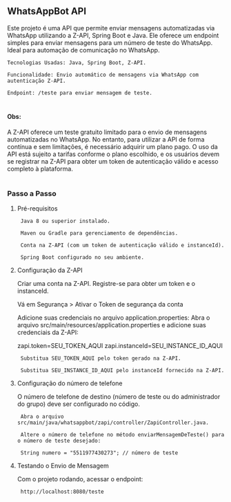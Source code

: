 ## WhatsAppBot API

Este projeto é uma API que permite enviar mensagens automatizadas via WhatsApp utilizando a Z-API, Spring Boot e Java. Ele oferece um endpoint simples para enviar mensagens para um número de teste do WhatsApp. Ideal para automação de comunicação no WhatsApp.

    Tecnologias Usadas: Java, Spring Boot, Z-API.

    Funcionalidade: Envio automático de mensagens via WhatsApp com autenticação Z-API.

    Endpoint: /teste para enviar mensagem de teste.
    
#

#### Obs: 
A Z-API oferece um teste gratuito limitado para o envio de mensagens automatizadas no WhatsApp. No entanto, para utilizar a API de forma contínua e sem limitações, é necessário adquirir um plano pago. O uso da API está sujeito a tarifas conforme o plano escolhido, e os usuários devem se registrar na Z-API para obter um token de autenticação válido e acesso completo à plataforma.

#

### Passo a Passo

1. Pré-requisitos

        Java 8 ou superior instalado.

        Maven ou Gradle para gerenciamento de dependências.

        Conta na Z-API (com um token de autenticação válido e instanceId).

        Spring Boot configurado no seu ambiente.

3. Configuração da Z-API

    Criar uma conta na Z-API. Registre-se para obter um token e o instanceId.

    Vá em Segurança > Ativar o Token de segurança da conta 

    Adicione suas credenciais no arquivo application.properties: Abra o arquivo src/main/resources/application.properties e adicione suas credenciais da Z-API:

    zapi.token=SEU_TOKEN_AQUI
    zapi.instanceId=SEU_INSTANCE_ID_AQUI

        Substitua SEU_TOKEN_AQUI pelo token gerado na Z-API.

        Substitua SEU_INSTANCE_ID_AQUI pelo instanceId fornecido na Z-API.

5. Configuração do número de telefone

    O número de telefone de destino (número de teste ou do administrador do grupo) deve ser configurado no código.

        Abra o arquivo src/main/java/whatsappbot/zapi/controller/ZapiController.java.

        Altere o número de telefone no método enviarMensagemDeTeste() para o número de teste desejado:

        String numero = "5511977430273"; // número de teste

6. Testando o Envio de Mensagem

    Com o projeto rodando, acessar o endpoint:

        http://localhost:8080/teste
